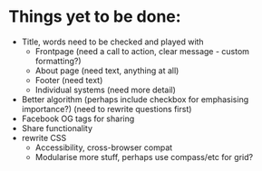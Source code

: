 # Things yet to be done:

- Title, words need to be checked and played with
    + Frontpage (need a call to action, clear message - custom formatting?)
    + About page (need text, anything at all)
    + Footer (need text)
    + Individual systems (need more detail)
- Better algorithm (perhaps include checkbox for emphasising importance?) (need to rewrite questions first)
- Facebook OG tags for sharing
- Share functionality
- rewrite CSS
    + Accessibility, cross-browser compat
    + Modularise more stuff, perhaps use compass/etc for grid?
